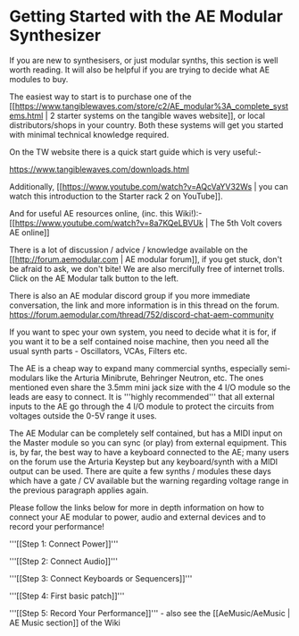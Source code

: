 # Getting Started with the AE Modular Synthesizer

If you are new to synthesisers, or just modular synths, this section is well worth reading. It will also be helpful if you are trying to decide what AE modules to buy. 

The easiest way to start is to purchase one of the [[https://www.tangiblewaves.com/store/c2/AE_modular%3A_complete_systems.html | 2 starter systems on the tangible waves website]], or local distributors/shops in your country. Both these systems will get you started with minimal technical knowledge required. 

On the TW website there is a quick start guide which is very useful:-

https://www.tangiblewaves.com/downloads.html

Additionally, [[https://www.youtube.com/watch?v=AQcVaYV32Ws | you can watch this introduction to the Starter rack 2 on YouTube]]. 

And for useful AE resources online, (inc. this Wiki!):- [[https://www.youtube.com/watch?v=8a7KQeLBVUk | The 5th Volt covers AE online]]

There is a lot of discussion / advice / knowledge available on the [[http://forum.aemodular.com | AE modular forum]], if you get stuck, don't be afraid to ask, we don't bite!  We are also mercifully free of internet trolls. Click on the AE Modular talk button to the left.

There is also an AE modular discord group if you more immediate conversation, the link and more information is in this thread on the forum.  https://forum.aemodular.com/thread/752/discord-chat-aem-community

If you want to spec your own system, you need to decide what it is for, if you want it to be a self contained noise machine, then you need all the usual synth parts - Oscillators, VCAs, Filters etc.

The AE is a cheap way to expand many commercial synths, especially semi-modulars like the Arturia Minibrute, Behringer Neutron, etc. The ones mentioned even share the 3.5mm mini jack size with the 4 I/O module so the leads are easy to connect. It is '''highly recommended''' that all external inputs to the AE go through the 4 I/O module to protect the circuits from voltages outside the 0-5V range it uses.

The AE Modular can be completely self contained, but has a MIDI input on the Master module so you can sync (or play) from external equipment. This is, by far, the best way to have a keyboard connected to the AE; many users on the forum use the Arturia Keystep but any keyboard/synth with a MIDI output can be used. There are quite a few synths / modules these days which have a gate / CV available but the warning regarding voltage range in the previous paragraph applies again.

Please follow the links below for more in depth information on how to connect your AE modular to power, audio and external devices and to record your performance!

'''[[Step 1: Connect Power]]'''

'''[[Step 2: Connect Audio]]'''

'''[[Step 3: Connect Keyboards or Sequencers]]'''

'''[[Step 4: First basic patch]]'''

'''[[Step 5: Record Your Performance]]''' - also see the [[AeMusic/AeMusic | AE Music section]] of the Wiki
